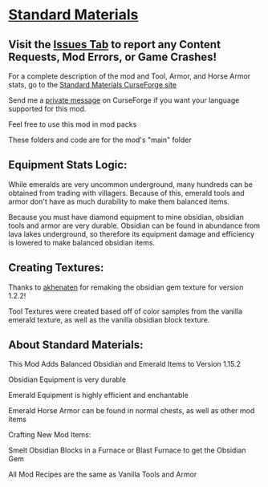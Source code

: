 # [Standard Materials](https://www.curseforge.com/minecraft/mc-mods/standard-materials "Standard Materials CurseForge")

## Visit the [Issues Tab](https://github.com/EricHedengren/StandardMaterials/issues "Standard Materials Issues") to report any Content Requests, Mod Errors, or Game Crashes!

For a complete description of the mod and Tool, Armor, and Horse Armor stats, go to the [Standard Materials CurseForge site](https://www.curseforge.com/minecraft/mc-mods/standard-materials "Standard Materials CurseForge")

Send me a [private message](https://www.curseforge.com/private-messages/send?recipient=baconbombingdeveloper) on CurseForge if you want your language supported for this mod.

Feel free to use this mod in mod packs

These folders and code are for the mod's "main" folder

## Equipment Stats Logic:
While emeralds are very uncommon underground, many hundreds can be obtained from trading with villagers. Because of this, emerald tools and armor don't have as much durability to make them balanced items. 

Because you must have diamond equipment to mine obsidian, obsidian tools and armor are very durable. Obsidian can be found in abundance from lava lakes underground, so therefore its equipment damage and efficiency is lowered to make balanced obsidian items.

## Creating Textures:
Thanks to [akhenaten](https://www.curseforge.com/members/akhenaten/projects "akhenaten's profile") for remaking the obsidian gem texture for version 1.2.2!

Tool Textures were created based off of color samples from the vanilla emerald texture, as well as the vanilla obsidian block texture.

## About Standard Materials:
This Mod Adds Balanced Obsidian and Emerald Items to Version 1.15.2

Obsidian Equipment is very durable

Emerald Equipment is highly efficient and enchantable

Emerald Horse Armor can be found in normal chests, as well as other mod items

Crafting New Mod Items:

Smelt Obsidian Blocks in a Furnace or Blast Furnace to get the Obsidian Gem

All Mod Recipes are the same as Vanilla Tools and Armor
